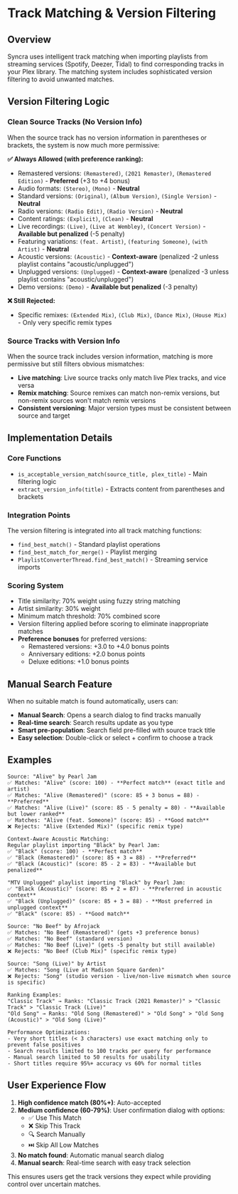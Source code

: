 # Track Matching & Version Filtering

## Overview
Syncra uses intelligent track matching when importing playlists from streaming services (Spotify, Deezer, Tidal) to find corresponding tracks in your Plex library. The matching system includes sophisticated version filtering to avoid unwanted matches.

## Version Filtering Logic

### Clean Source Tracks (No Version Info)
When the source track has no version information in parentheses or brackets, the system is now much more permissive:

**✅ Always Allowed (with preference ranking):**
- Remastered versions: `(Remastered)`, `(2021 Remaster)`, `(Remastered Edition)` - **Preferred** (+3 to +4 bonus)
- Audio formats: `(Stereo)`, `(Mono)` - **Neutral**
- Standard versions: `(Original)`, `(Album Version)`, `(Single Version)` - **Neutral**
- Radio versions: `(Radio Edit)`, `(Radio Version)` - **Neutral**
- Content ratings: `(Explicit)`, `(Clean)` - **Neutral**
- Live recordings: `(Live)`, `(Live at Wembley)`, `(Concert Version)` - **Available but penalized** (-5 penalty)
- Featuring variations: `(feat. Artist)`, `(featuring Someone)`, `(with Artist)` - **Neutral**
- Acoustic versions: `(Acoustic)` - **Context-aware** (penalized -2 unless playlist contains "acoustic/unplugged")
- Unplugged versions: `(Unplugged)` - **Context-aware** (penalized -3 unless playlist contains "acoustic/unplugged")
- Demo versions: `(Demo)` - **Available but penalized** (-3 penalty)

**❌ Still Rejected:**
- Specific remixes: `(Extended Mix)`, `(Club Mix)`, `(Dance Mix)`, `(House Mix)` - Only very specific remix types

### Source Tracks with Version Info
When the source track includes version information, matching is more permissive but still filters obvious mismatches:

- **Live matching**: Live source tracks only match live Plex tracks, and vice versa
- **Remix matching**: Source remixes can match non-remix versions, but non-remix sources won't match remix versions
- **Consistent versioning**: Major version types must be consistent between source and target

## Implementation Details

### Core Functions
- `is_acceptable_version_match(source_title, plex_title)` - Main filtering logic
- `extract_version_info(title)` - Extracts content from parentheses and brackets

### Integration Points
The version filtering is integrated into all track matching functions:
- `find_best_match()` - Standard playlist operations
- `find_best_match_for_merge()` - Playlist merging
- `PlaylistConverterThread.find_best_match()` - Streaming service imports

### Scoring System
- Title similarity: 70% weight using fuzzy string matching
- Artist similarity: 30% weight
- Minimum match threshold: 70% combined score
- Version filtering applied before scoring to eliminate inappropriate matches
- **Preference bonuses** for preferred versions:
  - Remastered versions: +3.0 to +4.0 bonus points
  - Anniversary editions: +2.0 bonus points
  - Deluxe editions: +1.0 bonus points

## Manual Search Feature
When no suitable match is found automatically, users can:
- **Manual Search**: Opens a search dialog to find tracks manually
- **Real-time search**: Search results update as you type
- **Smart pre-population**: Search field pre-filled with source track title
- **Easy selection**: Double-click or select + confirm to choose a track

## Examples

```
Source: "Alive" by Pearl Jam
✅ Matches: "Alive" (score: 100) - **Perfect match** (exact title and artist)
✅ Matches: "Alive (Remastered)" (score: 85 + 3 bonus = 88) - **Preferred**
✅ Matches: "Alive (Live)" (score: 85 - 5 penalty = 80) - **Available but lower ranked**
✅ Matches: "Alive (feat. Someone)" (score: 85) - **Good match**
❌ Rejects: "Alive (Extended Mix)" (specific remix type)

Context-Aware Acoustic Matching:
Regular playlist importing "Black" by Pearl Jam:
✅ "Black" (score: 100) - **Perfect match**
✅ "Black (Remastered)" (score: 85 + 3 = 88) - **Preferred**
✅ "Black (Acoustic)" (score: 85 - 2 = 83) - **Available but penalized**

"MTV Unplugged" playlist importing "Black" by Pearl Jam:
✅ "Black (Acoustic)" (score: 85 + 2 = 87) - **Preferred in acoustic context**
✅ "Black (Unplugged)" (score: 85 + 3 = 88) - **Most preferred in unplugged context**
✅ "Black" (score: 85) - **Good match**

Source: "No Beef" by Afrojack
✅ Matches: "No Beef (Remastered)" (gets +3 preference bonus)
✅ Matches: "No Beef" (standard version)
✅ Matches: "No Beef (Live)" (gets -5 penalty but still available)
❌ Rejects: "No Beef (Club Mix)" (specific remix type)

Source: "Song (Live)" by Artist  
✅ Matches: "Song (Live at Madison Square Garden)"
❌ Rejects: "Song" (studio version - live/non-live mismatch when source is specific)

Ranking Examples:
"Classic Track" → Ranks: "Classic Track (2021 Remaster)" > "Classic Track" > "Classic Track (Live)"
"Old Song" → Ranks: "Old Song (Remastered)" > "Old Song" > "Old Song (Acoustic)" > "Old Song (Live)"

Performance Optimizations:
- Very short titles (< 3 characters) use exact matching only to prevent false positives
- Search results limited to 100 tracks per query for performance
- Manual search limited to 50 results for usability
- Short titles require 95%+ accuracy vs 60% for normal titles
```

## User Experience Flow
1. **High confidence match (80%+)**: Auto-accepted
2. **Medium confidence (60-79%)**: User confirmation dialog with options:
   - ✅ Use This Match
   - ❌ Skip This Track  
   - 🔍 Search Manually
   - ⏭️ Skip All Low Matches
3. **No match found**: Automatic manual search dialog
4. **Manual search**: Real-time search with easy track selection

This ensures users get the track versions they expect while providing control over uncertain matches.